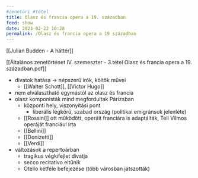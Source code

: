 ```yaml
---
#zenetöri #tétel
title: Olasz és francia opera a 19. században
feed: show
date: 2023-02-22 10:28
permalink: /Olasz és francia opera a 19 században
---
```

[[Julian Budden - A háttér]]

[[Általános zenetörténet IV. szemeszter - 3.tétel Olasz és francia opera a 19. században.pdf]]

- divatok hatása -> népszerű írók, költők művei
	- [[Walter Schott]], [[Victor Hugo]]
- nem elválasztható egymástól az olasz és francia
- olasz komponisták mind megfordultak Párizsban
	- központi hely, viszonyítási pont
		- liberális légkörű, szabad ország (politikai emigránsok jelenléte)
	- [[Rossini]] ott működött, operáit franciára is adaptálták, Tell Vilmos operáját franciául írta
	- [[Bellini]]
	- [[Donizetti]]
	- [[Verdi]]
- változások a repertoárban
	- tragikus végkifejlet divatja
	- secco recitativo eltűnik
	- Otello kétféle befejezése (több városban játszották)